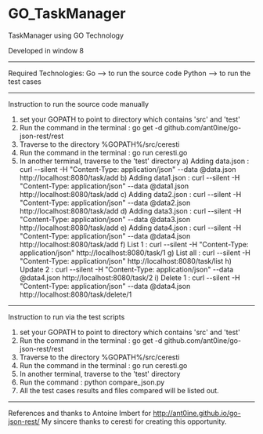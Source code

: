 GO_TaskManager
==============

TaskManager using GO Technology



Developed in window 8
_______________________________________________

Required Technologies:
Go --> to run the source code
Python --> to run the test cases
_______________________________________________
Instruction to run the source code manually
1) set your GOPATH to point to directory which contains 'src' and 'test' 
2) Run the command in the terminal : go get -d github.com/ant0ine/go-json-rest/rest
3) Traverse to the directory %GOPATH%/src/ceresti
4) Run the command in the terminal : go run ceresti.go
5) In another terminal, traverse to the 'test' directory
	a) Adding data.json : curl --silent -H "Content-Type: application/json" --data @data.json  http://localhost:8080/task/add
	b) Adding data1.json : curl --silent -H "Content-Type: application/json" --data @data1.json  http://localhost:8080/task/add
	c) Adding data2.json : curl --silent -H "Content-Type: application/json" --data @data2.json  http://localhost:8080/task/add
	d) Adding data3.json : curl --silent -H "Content-Type: application/json" --data @data3.json  http://localhost:8080/task/add
	e) Adding data4.json : curl --silent -H "Content-Type: application/json" --data @data4.json  http://localhost:8080/task/add
	f) List 1 : curl --silent -H "Content-Type: application/json" http://localhost:8080/task/1
	g) List all : curl --silent -H "Content-Type: application/json" http://localhost:8080/task/list
	h) Update 2 : curl --silent -H "Content-Type: application/json" --data @data4.json  http://localhost:8080/task/2
	i) Delete 1 : curl --silent -H "Content-Type: application/json" --data @data4.json  http://localhost:8080/task/delete/1

______________________________________________
Instruction to run via the test scripts
1) set your GOPATH to point to directory which contains 'src' and 'test' 
2) Run the command in the terminal : go get -d github.com/ant0ine/go-json-rest/rest
3) Traverse to the directory %GOPATH%/src/ceresti
4) Run the command in the terminal : go run ceresti.go
5) In another terminal, traverse to the 'test' directory
6) Run the command : python compare_json.py	
7) All the test cases results and files compared will be listed out.
_______________________________________________
References and thanks to Antoine Imbert for http://ant0ine.github.io/go-json-rest/
My sincere thanks to ceresti for creating this opportunity.